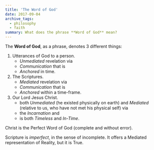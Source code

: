 ```yaml
---
title: 'The Word of God'
date: 2017-09-04
archive_tags:
  - philosophy
  - faith
summary: What does the phrase **Word of God** mean?
---
```


The **Word of God**, as a phrase, denotes 3 different things:

1. Utterances of God to a person.
    - _Unmediated_ revelation via
    - _Communication_ that is
    - _Anchored_ in time.
2. The Scriptures.
    - _Mediated_ revelation via
    - _Communication_ that is
    - _Anchored_ within a time-frame.
3. Our Lord Jesus Christ.
    - both _Unmediated_ (he existed physically on earth) and _Mediated_ (relative to us, who have not met his physical self) via
    - the _Incarnation_ and
    - is both _Timeless_ and _In-Time_.

Christ is the Perfect Word of God (complete and without error).

Scripture is _imperfect_, in the sense of incomplete. It offers a Mediated representation of Reality, but it is True.
